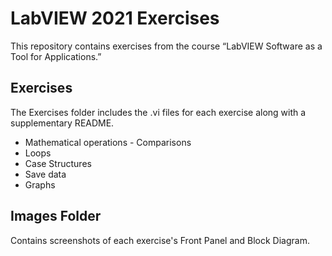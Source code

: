 # LabVIEW 2021 Exercises
This repository contains exercises from the course “LabVIEW Software as a Tool for Applications.”

## Exercises
The Exercises folder includes the .vi files for each exercise along with a supplementary README.
- Μathematical operations - Comparisons
- Loops
- Case Structures
- Save data
- Graphs

## Images Folder
Contains screenshots of each exercise's Front Panel and Block Diagram.
